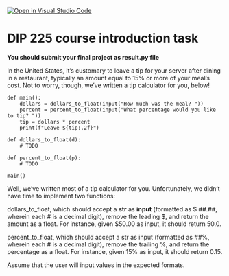 [![Open in Visual Studio Code](https://classroom.github.com/assets/open-in-vscode-718a45dd9cf7e7f842a935f5ebbe5719a5e09af4491e668f4dbf3b35d5cca122.svg)](https://classroom.github.com/online_ide?assignment_repo_id=11795525&assignment_repo_type=AssignmentRepo)
# DIP 225 course introduction task

**You should submit your final project as result.py file**

In the United States, it’s customary to leave a tip for your server after dining in a restaurant, typically an amount equal to 15% or more of your meal’s cost. Not to worry, though, we’ve written a tip calculator for you, below!
``` 
def main():
    dollars = dollars_to_float(input("How much was the meal? "))
    percent = percent_to_float(input("What percentage would you like to tip? "))
    tip = dollars * percent
    print(f"Leave ${tip:.2f}")

def dollars_to_float(d):
    # TODO

def percent_to_float(p):
    # TODO

main()

```


Well, we’ve written most of a tip calculator for you. Unfortunately, we didn’t have time to implement two functions:

dollars_to_float, which should accept a **str** as **input** (formatted as $ ##.##, wherein each # is a decimal digit), remove the leading $, and return the amount as a float. For instance, given $50.00 as input, it should return 50.0.

percent_to_float, which should accept a str as input (formatted as ##%, wherein each # is a decimal digit), remove the trailing %, and return the percentage as a float. For instance, given 15% as input, it should return 0.15.

Assume that the user will input values in the expected formats.

